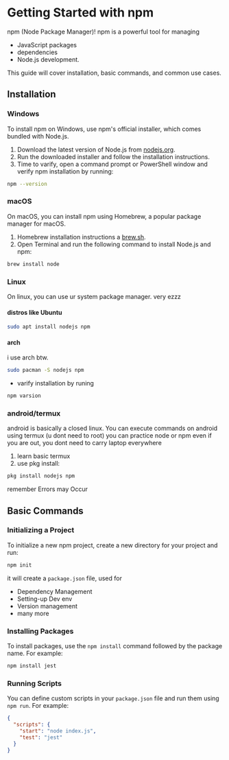 # Getting Started with npm

npm (Node Package Manager)! npm is a powerful tool for managing 
* JavaScript packages
* dependencies
* Node.js development.

This guide will cover installation, basic commands, and common use cases.

## Installation

### Windows

To install npm on Windows, use npm's official installer, which comes bundled with Node.js.

1. Download the latest version of Node.js from [nodejs.org](https://nodejs.org).
2. Run the downloaded installer and follow the installation instructions.
3. Time to varify, open a command prompt or PowerShell window and verify npm installation by running:

```bash
npm --version
```


### macOS

On macOS, you can install npm using Homebrew, a popular package manager for macOS.

1. Homebrew installation instructions a [brew.sh](https://brew.sh).
2. Open Terminal and run the following command to install Node.js and npm:

```bash
brew install node
```

### Linux
On linux, you can use ur system package manager. very ezzz


#### distros like Ubuntu
```bash
sudo apt install nodejs npm
```

#### arch
i use arch btw.

```bash
sudo pacman -S nodejs npm
```

* varify installation by runing
```bash
npm varsion
```

### android/termux
android is basically a closed linux. You can execute commands on android using termux (u dont need to root)
you can practice node or npm even if you are out, you dont need to carry laptop everywhere

1. learn basic termux
2. use pkg install:
```bash
pkg install nodejs npm
```
remember Errors may Occur



## Basic Commands

### Initializing a Project

To initialize a new npm project, create a new directory for your project and run:

```bash
npm init
```

it will create a ```package.json``` file, used for
* Dependency Management
* Setting-up Dev env
* Version management
* many more


### Installing Packages

To install packages, use the `npm install` command followed by the package name. For example:

```bash
npm install jest
```


### Running Scripts

You can define custom scripts in your `package.json` file and run them using `npm run`. For example:
```json
{
  "scripts": {
    "start": "node index.js",
    "test": "jest"
  }
}
```

